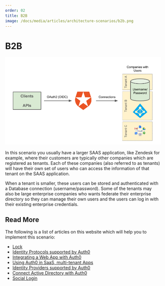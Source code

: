 ```yaml
---
order: 02
title: B2B
image: /docs/media/articles/architecture-scenarios/b2b.png
---
```


# B2B

![](/media/articles/architecture-scenarios/b2b.png)

In this scenario you usually have a larger SAAS application, like Zendesk for example, where their customers are typically other companies which are registered as tenants. Each of these companies (also referred to as tenants) will have their own set of users who can access the information of that tenant on the SAAS application.

When a tenant is smaller, these users can be stored and authenticated with a Database connection (username/password). Some of the tenants may also be large enterprise companies who wants federate their enterprise directory so they can manage their own users and the users can log in with their existing enterprise credentials.

## Read More

The following is a list of articles on this website which will help you to implement this scenario:

* [Lock](https://auth0.com/lock)
* [Identity Protocols supported by Auth0](https://auth0.com/docs/protocols)
* [Integrating a Web App with Auth0](https://auth0.com/docs/oauth-web-protocol)
* [Using Auth0 in SaaS, multi-tenant Apps](https://auth0.com/docs/saas-apps)
* [Identity Providers supported by Auth0](https://auth0.com/docs/identityproviders)
* [Connect Active Directory with Auth0](https://auth0.com/docs/connections/enterprise/active-directory)
* [Social Login](https://auth0.com/learn/social-login/)
